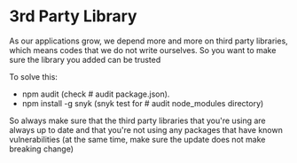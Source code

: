 # 3rd Party Library

As our applications grow, we depend more and more on third party libraries, which means codes that we do not write ourselves. So you want to make sure the library you added can be trusted

To solve this:

* npm audit \(check \# audit package.json\). 
* npm install -g snyk \(snyk test for \# audit node\_modules directory\)

So always make sure that the third party libraries that you're using are always up to date and that you're not using any packages that have known vulnerabilities \(at the same time, make sure the update does not make breaking change\)




